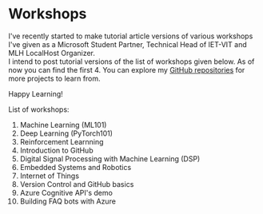 # Workshops

I've recently started to make tutorial article versions of various workshops I've given as a Microsoft Student Partner, Technical Head of IET-VIT and MLH LocalHost Organizer.  
I intend to post tutorial versions of the list of workshops given below. As of now you can find the first 4. You can explore my [GitHub repositories](https://github.com/sumitrj?tab=repositories) for more projects to learn from.

Happy Learning!

List of workshops:

1. Machine Learning (ML101)
2. Deep Learning (PyTorch101)
3. Reinforcement Learnning
4. Introduction to GitHub
5. Digital Signal Processing with Machine Learning (DSP)
6. Embedded Systems and Robotics 
7. Internet of Things
8. Version Control and GitHub basics
9. Azure Cognitive API's demo
10. Building FAQ bots with Azure

